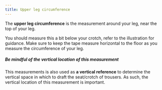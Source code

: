 ```yaml
---
title: Upper leg circumference
---
```


The **upper leg circumference** is the measurement around your leg, near the top of your leg.

You should measure this a bit below your crotch, refer to the illustration for guidance.
Make sure to keep the tape measure horizontal to the floor as you measure the circumference of your leg.

<Tip>

##### Be mindful of the vertical location of this measurement

This measurements is also used as **a vertical reference** to determine the vertical space in which to draft the seat/crotch of trousers. As such, the vertical location of this measurement is important.

</Tip>
